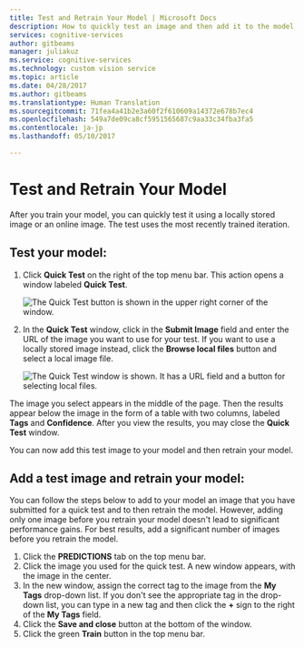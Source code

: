 ```yaml
---
title: Test and Retrain Your Model | Microsoft Docs
description: How to quickly test an image and then add it to the model and retrain the model.
services: cognitive-services
author: gitbeams
manager: juliakuz
ms.service: cognitive-services
ms.technology: custom vision service
ms.topic: article
ms.date: 04/28/2017
ms.author: gitbeams
ms.translationtype: Human Translation
ms.sourcegitcommit: 71fea4a41b2e3a60f2f610609a14372e678b7ec4
ms.openlocfilehash: 549a7de09ca8cf5951565687c9aa33c34fba3fa5
ms.contentlocale: ja-jp
ms.lasthandoff: 05/10/2017

---
```


# <a name="test-and-retrain-your-model"></a>Test and Retrain Your Model

After you train your model, you can quickly test it using a locally stored image or an online image. The test uses the most recently trained iteration.

## <a name="test-your-model"></a>Test your model:

1. Click **Quick Test** on the right of the top menu bar. This action opens a window labeled **Quick Test**.

    ![The Quick Test button is shown in the upper right corner of the window.](./media/test-your-model/quick-test-button.png)

2. In the **Quick Test** window, click in the **Submit Image** field and enter the URL of the image you want to use for your test. If you want to use a locally stored image instead, click the **Browse local files** button and select a local image file.

    ![The Quick Test window is shown. It has a URL field and a button for selecting local files.](./media/test-your-model/quick-test-results.png)

The image you select appears in the middle of the page. Then the results appear below the image in the form of a table with two columns, labeled **Tags** and **Confidence**. After you view the results, you may close the **Quick Test** window.

You can now add this test image to your model and then retrain your model.

## <a name="add-a-test-image-and-retrain-your-model"></a>Add a test image and retrain your model:

You can follow the steps below to add to your model an image that you have submitted for a quick test and to then retrain the model. However, adding only one image before you retrain your model doesn't lead to significant performance gains. For best results, add a significant number of images before you retrain the model.

1. Click the **PREDICTIONS** tab on the top menu bar.
2. Click the image you used for the quick test. A new window appears, with the image in the center.
3. In the new window, assign the correct tag to the image from the **My Tags** drop-down list. If you don't see the appropriate tag in the drop-down list, you can type in a new tag and then click the **+** sign to the right of the **My Tags** field.
4. Click the **Save and close** button at the bottom of the window.
4. Click the green **Train** button in the top menu bar.

